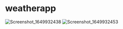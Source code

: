 # weatherapp
![Screenshot_1649932438](https://user-images.githubusercontent.com/77739006/163371159-b64d78e5-704b-49b8-9023-c66b8aa264c1.png)
![Screenshot_1649932453](https://user-images.githubusercontent.com/77739006/163371181-fb46bce3-5b18-4ffb-b146-37d54013e6d9.png)
